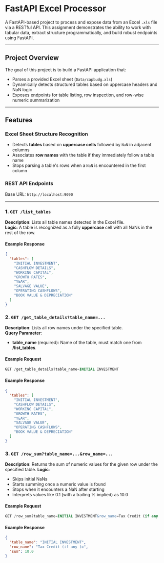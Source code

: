 # FastAPI Excel Processor

A FastAPI-based project to process and expose data from an Excel `.xls` file via a RESTful API. This assignment demonstrates the ability to work with tabular data, extract structure programmatically, and build robust endpoints using FastAPI.

---

## Project Overview

The goal of this project is to build a FastAPI application that:
- Parses a provided Excel sheet (`Data/capbudg.xls`)
- Dynamically detects structured tables based on uppercase headers and NaN logic
- Exposes endpoints for table listing, row inspection, and row-wise numeric summarization

---

## Features

### Excel Sheet Structure Recognition

- Detects **tables** based on **uppercase cells** followed by `NaN` in adjacent columns
- Associates **row names** with the table if they immediately follow a table name
- Stops parsing a table's rows when a `NaN` is encountered in the first column

### REST API Endpoints

Base URL: `http://localhost:9090`

---

### 1. `GET /list_tables`

**Description**: Lists all table names detected in the Excel file.  
**Logic**: A table is recognized as a fully **uppercase** cell with all NaNs in the rest of the row.

#### Example Response
```json
{
  "tables": [
    "INITIAL INVESTMENT",
    "CASHFLOW DETAILS",
    "WORKING CAPITAL",
    "GROWTH RATES",
    "YEAR",
    "SALVAGE VALUE",
    "OPERATING CASHFLOWS",
    "BOOK VALUE & DEPRECIATION"
  ]
}
```

### 2. `GET /get_table_details?table_name=...`

**Description**: Lists all row names under the specified table.  
**Query Parameter**: 
- **table_name** (required): Name of the table, must match one from **/list_tables**.

#### Example Request
```sql
GET /get_table_details?table_name=INITIAL INVESTMENT

```

#### Example Response
```json
{
  "tables": [
    "INITIAL INVESTMENT",
    "CASHFLOW DETAILS",
    "WORKING CAPITAL",
    "GROWTH RATES",
    "YEAR",
    "SALVAGE VALUE",
    "OPERATING CASHFLOWS",
    "BOOK VALUE & DEPRECIATION"
  ]
}
```

### 3. `GET /row_sum?table_name=...&row_name=...`

**Description**: Returns the sum of numeric values for the given row under the specified table.
**Logic**: 
- Skips initial NaNs
- Starts summing once a numeric value is found
- Stops when it encounters a NaN after starting
- Interprets values like 0.1 (with a trailing % implied) as 10.0

#### Example Request
```sql
GET /row_sum?table_name=INITIAL INVESTMENT&row_name=Tax Credit (if any )=

```

#### Example Response
```json
{
  "table_name": "INITIAL INVESTMENT",
  "row_name": "Tax Credit (if any )=",
  "sum": 10.0
}
```


